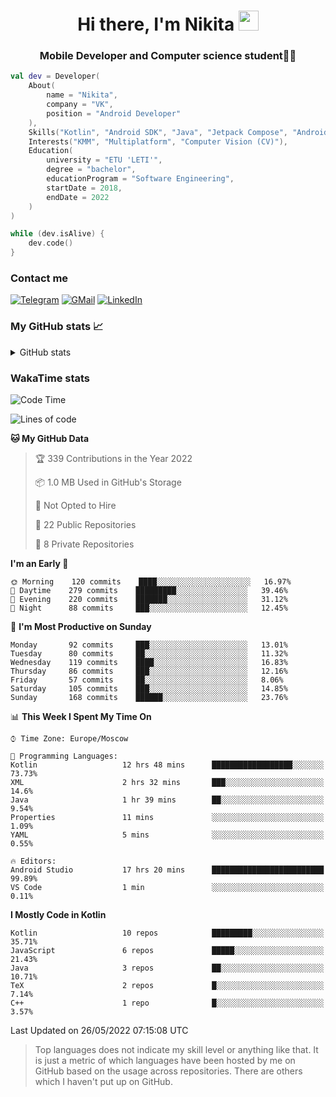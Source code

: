 <h1 align="center">
Hi there, I'm Nikita 
<img src="https://github.com/blackcater/blackcater/raw/main/images/Hi.gif" height="32"/>
</h1>
<h3 align="center">Mobile Developer and Computer science student👨‍💻</h3>

```kotlin
val dev = Developer(
    About(
        name = "Nikita",
        company = "VK",
        position = "Android Developer"
    ),
    Skills("Kotlin", "Android SDK", "Java", "Jetpack Compose", "Android Jetpack"),
    Interests("KMM", "Multiplatform", "Computer Vision (CV)"),
    Education(
        university = "ETU 'LETI'",
        degree = "bachelor",
        educationProgram = "Software Engineering",
        startDate = 2018,
        endDate = 2022
    )
)

while (dev.isAlive) {
    dev.code()
}
```

### Contact me

[![Telegram](https://img.shields.io/badge/Telegram-white?style=for-the-badge&logo=telegram&logoColor=29e9ea)](https://t.me/po4yka)
[![GMail](https://img.shields.io/badge/Gmail-white?style=for-the-badge&logo=gmail&logoColor=d14836)](mailto:pochaev.nik@gmail.com)
[![LinkedIn](https://img.shields.io/badge/linkedin%20-white.svg?&style=for-the-badge&logo=linkedin&logoColor=%230077B5)](https://www.linkedin.com/in/nikita-pochaev-415b5a1a1)

### My GitHub stats 📈

<details>
  <summary>GitHub stats</summary>
  <p align="center">
    <img src="https://github-readme-stats.vercel.app/api?username=po4yka&show_icons=true&theme=dark" />
  </p>
</details>

### WakaTime stats

<!--START_SECTION:waka-->
![Code Time](http://img.shields.io/badge/Code%20Time-2%2C780%20hrs%2046%20mins-blue)

![Lines of code](https://img.shields.io/badge/From%20Hello%20World%20I%27ve%20Written-1%20Million%20lines%20of%20code-blue)

**🐱 My GitHub Data** 

> 🏆 339 Contributions in the Year 2022
 > 
> 📦 1.0 MB Used in GitHub's Storage 
 > 
> 🚫 Not Opted to Hire
 > 
> 📜 22 Public Repositories 
 > 
> 🔑 8 Private Repositories  
 > 
**I'm an Early 🐤** 

```text
🌞 Morning    120 commits    ████░░░░░░░░░░░░░░░░░░░░░   16.97% 
🌆 Daytime    279 commits    █████████░░░░░░░░░░░░░░░░   39.46% 
🌃 Evening    220 commits    ███████░░░░░░░░░░░░░░░░░░   31.12% 
🌙 Night      88 commits     ███░░░░░░░░░░░░░░░░░░░░░░   12.45%

```
📅 **I'm Most Productive on Sunday** 

```text
Monday       92 commits     ███░░░░░░░░░░░░░░░░░░░░░░   13.01% 
Tuesday      80 commits     ██░░░░░░░░░░░░░░░░░░░░░░░   11.32% 
Wednesday    119 commits    ████░░░░░░░░░░░░░░░░░░░░░   16.83% 
Thursday     86 commits     ███░░░░░░░░░░░░░░░░░░░░░░   12.16% 
Friday       57 commits     ██░░░░░░░░░░░░░░░░░░░░░░░   8.06% 
Saturday     105 commits    ███░░░░░░░░░░░░░░░░░░░░░░   14.85% 
Sunday       168 commits    ██████░░░░░░░░░░░░░░░░░░░   23.76%

```


📊 **This Week I Spent My Time On** 

```text
⌚︎ Time Zone: Europe/Moscow

💬 Programming Languages: 
Kotlin                   12 hrs 48 mins      ██████████████████░░░░░░░   73.73% 
XML                      2 hrs 32 mins       ███░░░░░░░░░░░░░░░░░░░░░░   14.6% 
Java                     1 hr 39 mins        ██░░░░░░░░░░░░░░░░░░░░░░░   9.54% 
Properties               11 mins             ░░░░░░░░░░░░░░░░░░░░░░░░░   1.09% 
YAML                     5 mins              ░░░░░░░░░░░░░░░░░░░░░░░░░   0.55%

🔥 Editors: 
Android Studio           17 hrs 20 mins      █████████████████████████   99.89% 
VS Code                  1 min               ░░░░░░░░░░░░░░░░░░░░░░░░░   0.11%

```

**I Mostly Code in Kotlin** 

```text
Kotlin                   10 repos            █████████░░░░░░░░░░░░░░░░   35.71% 
JavaScript               6 repos             █████░░░░░░░░░░░░░░░░░░░░   21.43% 
Java                     3 repos             ██░░░░░░░░░░░░░░░░░░░░░░░   10.71% 
TeX                      2 repos             █░░░░░░░░░░░░░░░░░░░░░░░░   7.14% 
C++                      1 repo              █░░░░░░░░░░░░░░░░░░░░░░░░   3.57%

```



 Last Updated on 26/05/2022 07:15:08 UTC
<!--END_SECTION:waka-->

> Top languages does not indicate my skill level or anything like that. It is just a metric of which languages have been hosted by me on GitHub based on the usage across repositories. There are others which I haven't put up on GitHub.
